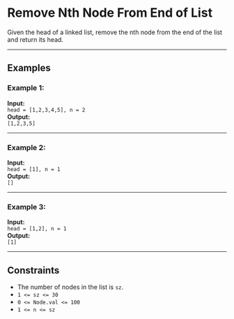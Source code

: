 # Remove Nth Node From End of List

Given the head of a linked list, remove the nth node from the end of the list and return its head.

---

## Examples

### Example 1:
**Input:**  
`head = [1,2,3,4,5], n = 2`  
**Output:**  
`[1,2,3,5]`

---

### Example 2:
**Input:**  
`head = [1], n = 1`  
**Output:**  
`[]`

---

### Example 3:
**Input:**  
`head = [1,2], n = 1`  
**Output:**  
`[1]`

---

## Constraints

- The number of nodes in the list is `sz`.
- `1 <= sz <= 30`
- `0 <= Node.val <= 100`
- `1 <= n <= sz`
